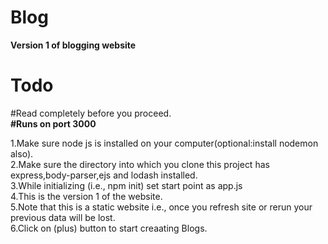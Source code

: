 # Blog
<b>Version 1 of blogging website</b></br>
# Todo
#Read completely before you proceed.</br>
<b>#Runs on port 3000</b></br>

1.Make sure node js is installed on your computer(optional:install nodemon also).</br>
2.Make sure the directory into which you clone this  project has express,body-parser,ejs and lodash installed. </br>
3.While initializing (i.e., npm init) set start point as app.js</br>
4.This is the version 1 of the website.</br>
5.Note that this is a static website i.e., once you refresh site or rerun your previous data will be lost.</br>
6.Click on (plus) button to start creaating Blogs.




